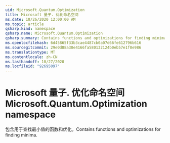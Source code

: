 ```yaml
---
uid: Microsoft.Quantum.Optimization
title: Microsoft 量子. 优化命名空间
ms.date: 10/26/2020 12:00:00 AM
ms.topic: article
qsharp.kind: namespace
qsharp.name: Microsoft.Quantum.Optimization
qsharp.summary: Contains functions and optimizations for finding minima.
ms.openlocfilehash: 6d45865f33b3cae4487cb0a07d66fe612796b616
ms.sourcegitcommit: 29e0d88a30e4166fa580132124b0eb57e1f0e986
ms.translationtype: MT
ms.contentlocale: zh-CN
ms.lasthandoff: 10/27/2020
ms.locfileid: "92695097"
---
```

# <a name="microsoftquantumoptimization-namespace"></a><span data-ttu-id="8a145-102">Microsoft 量子. 优化命名空间</span><span class="sxs-lookup"><span data-stu-id="8a145-102">Microsoft.Quantum.Optimization namespace</span></span>

<span data-ttu-id="8a145-103">包含用于查找最小值的函数和优化。</span><span class="sxs-lookup"><span data-stu-id="8a145-103">Contains functions and optimizations for finding minima.</span></span>

